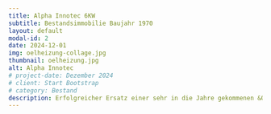 ```yaml
---
title: Alpha Innotec 6KW
subtitle: Bestandsimmobilie Baujahr 1970
layout: default
modal-id: 2
date: 2024-12-01
img: oelheizung-collage.jpg
thumbnail: oelheizung.jpg
alt: Alpha Innotec
# project-date: Dezember 2024
# client: Start Bootstrap
# category: Bestand
description: Erfolgreicher Ersatz einer sehr in die Jahre gekommenen &Ouml;lheizung
---
```

